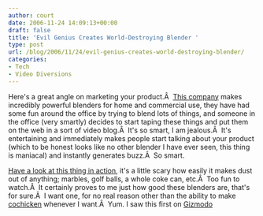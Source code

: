 ```yaml
---
author: court
date: 2006-11-24 14:09:13+00:00
draft: false
title: 'Evil Genius Creates World-Destroying Blender '
type: post
url: /blog/2006/11/24/evil-genius-creates-world-destroying-blender/
categories:
- Tech
- Video Diversions
---
```


Here's a great angle on marketing your product.Â  [This company](http://www.blendtec.com/) makes incredibly powerful blenders for home and commercial use, they have had some fun around the office by trying to blend lots of things, and someone in the office (very smartly) decides to start taping these things and put them on the web in a sort of video blog.Â  It's so smart, I am jealous.Â  It's entertaining and immediately makes people start talking about your product (which to be honest looks like no other blender I have ever seen, this thing is maniacal) and instantly generates buzz.Â  So smart.

[Have a look at this thing in action](http://www.willitblend.com), it's a little scary how easily it makes dust out of anything; marbles, golf balls, a whole coke can, etc.Â  Too fun to watch.Â  It certainly proves to me just how good these blenders are, that's for sure.Â  I want one, for no real reason other than the ability to make [cochicken](http://www.willitblend.com/videos.aspx?type=unsafe&video=cochicken) whenever I want.Â  Yum.
I saw this first on [Gizmodo](http://www.gizmodo.net)
